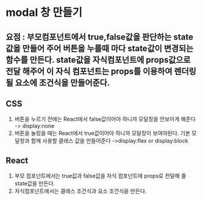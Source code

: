 # modal 창 만들기

## 요점 : 부모컴포넌트에서 true,false값을 판단하는 state값을 만들어 주어 버튼을 누를때 마다 state값이 변경되는 함수를 만든다. state값을 자식컴포넌트에 props값으로 전달 해주어 이 자식 컴포넌트는 props를 이용하여 렌더링 될 요소에 조건식을 만들어준다.

## CSS

1. 버튼을 누르기 전에는 React에서 false값이어야 하니까 모달창을 안보이게 해준다 -> display:none
2. 버튼을 눌렀을 때는 React에서 true값이어야 하니까 모달창이 보여야된다. 기본 모달창과 함께 사용할 클래스 값을 만들어준다
   ->display:flex or display:block

## React

1. 부모 컴포넌트에서는 true값과 false값을 자식 컴포넌트에 props로 전달해 줄 state값을 만든다.
2. 자식컴포넌트에서는 클래스 조건식과 요소 조건식을 만든다.
